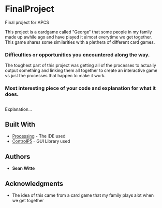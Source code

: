 # FinalProject
Final project for APCS

This project is a cardgame called "George" that some people in my family made up awhile ago and have played it almost everytime we get together. This game shares some similarities with a plethera of different card games.
### Difficulties or opportunities you encountered along the way.

The toughest part of this project was getting all of the processes to actually output something and linking them all together to create an interactive game vs just the processes that happen to make it work.

### Most interesting piece of your code and explanation for what it does.

```Java

```
Explanation...
## Built With

* [Processing](https://processing.org/) - The IDE used
* [ControlP5](http://www.sojamo.de/libraries/controlP5/) - GUI Library used

## Authors

* **Sean Witte** 

## Acknowledgments

* The idea of this came from a card game that my family plays alot when we get together
